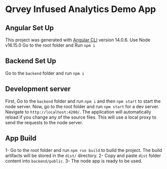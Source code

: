 # Qrvey Infused Analytics Demo App

## Angular Set Up

This project was generated with [Angular CLI](https://github.com/angular/angular-cli) version 14.0.6.
Use Node v16.15.0
Go to the root folder and Run `npm i` 

## Backend Set Up

Go to the `backend` folder and run `npm i`

## Development server

First, Go to the `backend` folder and run `npm i` and then `npm start` to start the node server.
Now, go to the root folder and run `npm start` for a dev server. Navigate to `http://localhost:4200/`. The application will automatically reload if you change any of the source files. This will use a local proxy to send the requests to the node server.
 

## App Build

1- Go to the root folder and run `npm run build` to build the project. The build artifacts will be stored in the `dist/` directory.
2- Copy and paste `dist` folder content into `backend/public`. 
3- The node app is ready to be used.